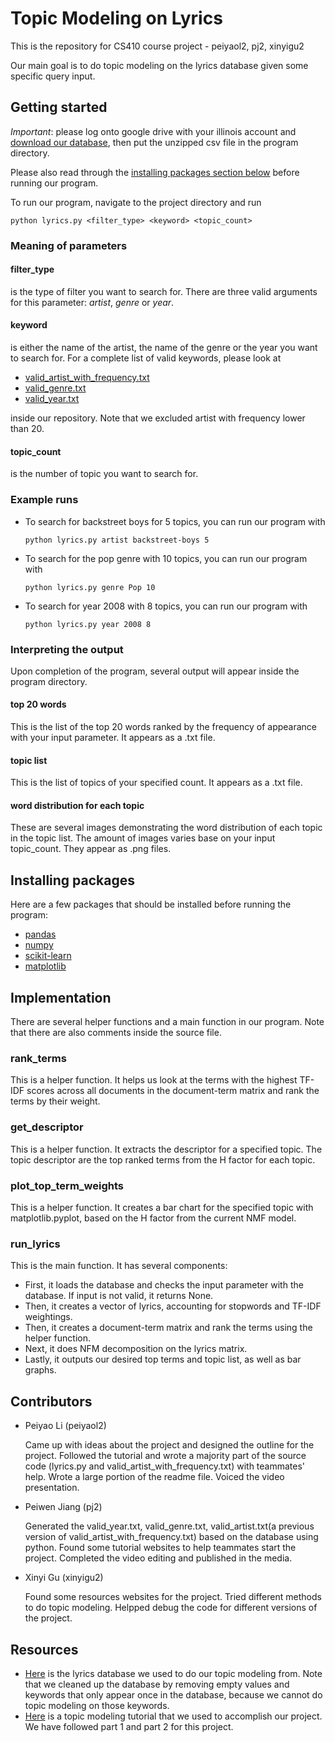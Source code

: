 # Topic Modeling on Lyrics

This is the repository for CS410 course project - peiyaol2, pj2, xinyigu2

Our main goal is to do topic modeling on the lyrics database given some specific query input.

## Getting started
*Important*: please log onto google drive with your illinois account and [download our database](https://drive.google.com/file/d/1g8SArnDU4XOSbdUIZvQ1-glQ5cJnFOlF/view?usp=sharing), then put the unzipped csv file in the program directory.

Please also read through the [installing packages section below](https://github.com/peiyaoli2/Lyrics#installing-packages) before running our program.

To run our program, navigate to the project directory and run
```
python lyrics.py <filter_type> <keyword> <topic_count>
```

### Meaning of parameters
#### filter_type
is the type of filter you want to search for. There are three valid arguments for this parameter: *artist*, *genre* or *year*.

#### keyword
is either the name of the artist, the name of the genre or the year you want to search for.
For a complete list of valid keywords, please look at
* [valid_artist_with_frequency.txt](https://github.com/peiyaoli2/Topic-Modeling-on-Lyrics/blob/master/valid_artist_with_frequency.txt)
* [valid_genre.txt](https://github.com/peiyaoli2/Lyrics/blob/master/valid_genre.txt)
* [valid_year.txt](https://github.com/peiyaoli2/Lyrics/blob/master/valid_year.txt)

inside our repository. Note that we excluded artist with frequency lower than 20.

#### topic_count
is the number of topic you want to search for.
  
### Example runs
* To search for backstreet boys for 5 topics, you can run our program with
  ```
  python lyrics.py artist backstreet-boys 5
  ```

* To search for the pop genre with 10 topics, you can run our program with
  ```
  python lyrics.py genre Pop 10
  ```

* To search for year 2008 with 8 topics, you can run our program with
  ```
  python lyrics.py year 2008 8
  ```

### Interpreting the output
Upon completion of the program, several output will appear inside the program directory.
#### top 20 words
This is the list of the top 20 words ranked by the frequency of appearance with your input parameter. It appears as a .txt file.
#### topic list
This is the list of topics of your specified count. It appears as a .txt file.
#### word distribution for each topic
These are several images demonstrating the word distribution of each topic in the topic list. The amount of images varies base on your input topic_count. They appear as .png files.

## Installing packages
Here are a few packages that should be installed before running the program:
* [pandas](https://pandas.pydata.org/pandas-docs/stable/install.html)
* [numpy](https://docs.scipy.org/doc/numpy-1.14.0/user/install.html)
* [scikit-learn](http://scikit-learn.org/stable/install.html)
* [matplotlib](https://matplotlib.org/users/installing.html)

## Implementation
There are several helper functions and a main function in our program. Note that there are also comments inside the source file.

### rank_terms
This is a helper function. It helps us look at the terms with the highest TF-IDF scores across all documents in the document-term matrix and rank the terms by their weight.
### get_descriptor
This is a helper function. It extracts the descriptor for a specified topic. The topic descriptor are the top ranked terms from the H factor for each topic.
### plot_top_term_weights
This is a helper function. It creates a bar chart for the specified topic with matplotlib.pyplot, based on the H factor from the current NMF model.
### run_lyrics
This is the main function. It has several components:
* First, it loads the database and checks the input parameter with the database. If input is not valid, it returns None.
* Then, it creates a vector of lyrics, accounting for stopwords and TF-IDF weightings.
* Then, it creates a document-term matrix and rank the terms using the helper function.
* Next, it does NFM decomposition on the lyrics matrix.
* Lastly, it outputs our desired top terms and topic list, as well as bar graphs.

## Contributors
* Peiyao Li (peiyaol2)

  Came up with ideas about the project and designed the outline for the project. Followed the tutorial and wrote a majority part of the source code (lyrics.py and valid_artist_with_frequency.txt) with teammates' help. Wrote a large portion of the readme file. Voiced the video presentation.
* Peiwen Jiang (pj2)
  
  Generated the valid_year.txt, valid_genre.txt, valid_artist.txt(a previous version of valid_artist_with_frequency.txt) based on the database using python. Found some tutorial   websites to help teammates start the project. Completed the video editing and published in the media. 
* Xinyi Gu (xinyigu2)

  Found some resources websites for the project. Tried different methods to do topic modeling. Helpped debug the code for different versions of the project. 

## Resources
* [Here](https://www.kaggle.com/gyani95/380000-lyrics-from-metrolyrics) is the lyrics database we used to do our topic modeling from. Note that we cleaned up the database by removing empty values and keywords that only appear once in the database, because we cannot do topic modeling on those keywords.
* [Here](https://github.com/derekgreene/topic-model-tutorial) is a topic modeling tutorial that we used to accomplish our project. We have followed part 1 and part 2 for this project.
